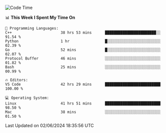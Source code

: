 
<!--START_SECTION:waka-->
![Code Time](http://img.shields.io/badge/Code%20Time-2%2C049%20hrs%204%20mins-blue)

📊 **This Week I Spent My Time On** 

```text
💬 Programming Languages: 
C++                      38 hrs 53 mins      ███████████████████████░░   91.54 % 
Python                   1 hr                █░░░░░░░░░░░░░░░░░░░░░░░░   02.39 % 
Go                       52 mins             █░░░░░░░░░░░░░░░░░░░░░░░░   02.07 % 
Protocol Buffer          46 mins             ░░░░░░░░░░░░░░░░░░░░░░░░░   01.82 % 
Bash                     25 mins             ░░░░░░░░░░░░░░░░░░░░░░░░░   00.99 % 

🔥 Editors: 
VS Code                  42 hrs 29 mins      █████████████████████████   100.00 % 

💻 Operating System: 
Linux                    41 hrs 51 mins      █████████████████████████   98.50 % 
Mac                      38 mins             ░░░░░░░░░░░░░░░░░░░░░░░░░   01.50 % 
```


 Last Updated on 02/06/2024 18:35:56 UTC
<!--END_SECTION:waka-->

